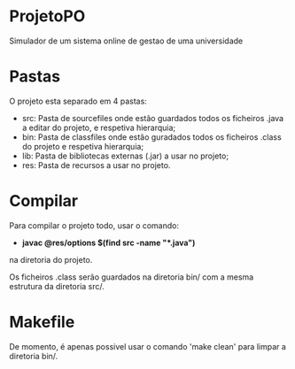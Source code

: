 # ProjetoPO
Simulador de um sistema online de gestao de uma universidade

# Pastas
O projeto esta separado em 4 pastas:
* src: Pasta de sourcefiles onde estão guardados todos os ficheiros .java a editar do projeto, e respetiva hierarquia;
* bin: Pasta de classfiles onde estão guradados todos os ficheiros .class do projeto e respetiva hierarquia;
* lib: Pasta de bibliotecas externas (.jar) a usar no projeto;
* res: Pasta de recursos a usar no projeto.

# Compilar
Para compilar o projeto todo, usar o comando:<p>
* **javac @res/options $(find src -name "*.java")**
<p>na diretoria do projeto.
  
Os ficheiros .class serão guardados na diretoria bin/ com a mesma estrutura da diretoria src/.

# Makefile
De momento, é apenas possivel usar o comando 'make clean' para limpar a diretoria bin/.
